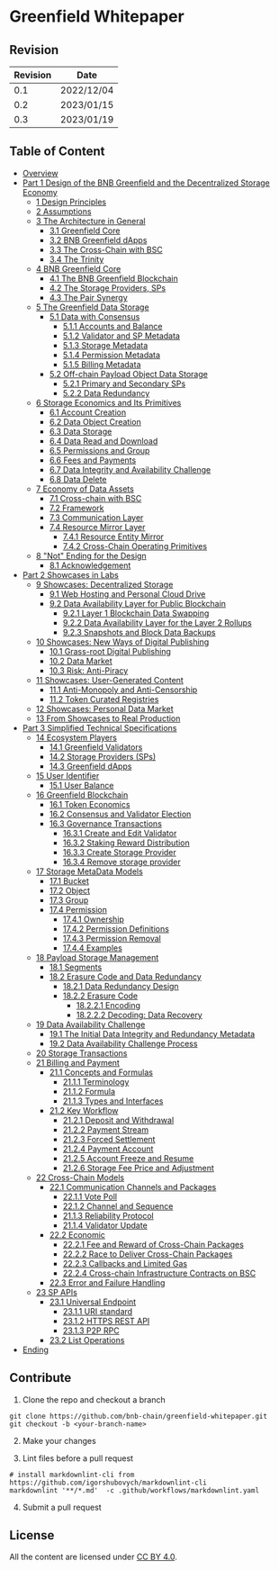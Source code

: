 # Greenfield Whitepaper

## Revision

| Revision | Date       |
|----------|------------|
| 0.1      | 2022/12/04 |
| 0.2      | 2023/01/15 |
| 0.3      | 2023/01/19 |

## Table of Content

- [Overview](./overview.md#overview)
- [Part 1 Design of the BNB Greenfield and the Decentralized Storage Economy](./part1/intro.md)
  - [1 Design Principles](./part1/ch1.md#1-design-principles)
  - [2 Assumptions](./part1/ch2.md#2-assumptions)
  - [3 The Architecture in General](./part1/ch3.md#3-the-architecture-in-general)
    - [3.1 Greenfield Core](./part1/ch3.md#31-greenfield-core)
    - [3.2 BNB Greenfield dApps](./part1/ch3.md#32-bnb-greenfield-dapps)
    - [3.3 The Cross-Chain with BSC](./part1/ch3.md#33-the-cross-chain-with-bsc)
    - [3.4 The Trinity](./part1/ch3.md#34-the-trinity)
  - [4 BNB Greenfield Core](./part1/ch4.md#4-bnb-greenfield-core)
    - [4.1 The BNB Greenfield Blockchain](./part1/ch4.md#41-the-bnb-greenfield-blockchain)
    - [4.2 The Storage Providers, SPs](./part1/ch4.md#42-the-storage-providers-sps)
    - [4.3 The Pair Synergy](./part1/ch4.md#43-the-pair-synergy)
  - [5 The Greenfield Data Storage](./part1/ch5.md#5-the-greenfield-data-storage)
    - [5.1 Data with Consensus](./part1/ch5.md#51-data-with-consensus)
      - [5.1.1 Accounts and Balance](./part1/ch5.md#511-accounts-and-balance)
      - [5.1.2 Validator and SP Metadata](./part1/ch5.md#512-validator-and-sp-metadata)
      - [5.1.3 Storage Metadata](./part1/ch5.md#513-storage-metadata)
      - [5.1.4 Permission Metadata](./part1/ch5.md#514-permission-metadata)
      - [5.1.5 Billing Metadata](./part1/ch5.md#515-billing-metadata)
    - [5.2 Off-chain Payload Object Data Storage](./part1/ch5.md#52-off-chain-payload-object-data-storage)
      - [5.2.1 Primary and Secondary SPs](./part1/ch5.md#521-primary-and-secondary-sps)
      - [5.2.2 Data Redundancy](./part1/ch5.md#522-data-redundancy)
  - [6 Storage Economics and Its Primitives](./part1/ch6.md#6-storage-economics-and-its-primitives)
    - [6.1 Account Creation](./part1/ch6.md#61-account-creation)
    - [6.2 Data Object Creation](./part1/ch6.md#62-data-object-creation)
    - [6.3 Data Storage](./part1/ch6.md#63-data-storage)
    - [6.4 Data Read and Download](./part1/ch6.md#64-data-read-and-download)
    - [6.5 Permissions and Group](./part1/ch6.md#65-permissions-and-group)
    - [6.6 Fees and Payments](./part1/ch6.md#66-fees-and-payments)
    - [6.7 Data Integrity and Availability Challenge](./part1/ch6.md#67-data-integrity-and-availability-challenge)
    - [6.8 Data Delete](./part1/ch6.md#68-data-delete)
  - [7 Economy of Data Assets](./part1/ch7.md#7-economy-of-data-assets)
    - [7.1 Cross-chain with BSC](./part1/ch7.md#71-cross-chain-with-bsc)
    - [7.2 Framework](./part1/ch7.md#72-framework)
    - [7.3 Communication Layer](./part1/ch7.md#73-communication-layer)
    - [7.4 Resource Mirror Layer](./part1/ch7.md#74-resource-mirror-layer)
      - [7.4.1 Resource Entity Mirror](./part1/ch7.md#741-resource-entity-mirror)
      - [7.4.2 Cross-Chain Operating Primitives](./part1/ch7.md#742-cross-chain-operating-primitives)
  - [8 "Not" Ending for the Design](./part1/ch8.md#8-not-ending-for-the-design)
    - [8.1 Acknowledgement](./part1/ch8.md#81-acknowledgement)
- [Part 2 Showcases in Labs](./part2/intro.md)
  - [9 Showcases: Decentralized Storage](./part2/ch9.md#9-showcases-decentralized-storage)
    - [9.1 Web Hosting and Personal Cloud Drive](./part2/ch9.md#91-web-hosting-and-personal-cloud-drive)
    - [9.2 Data Availability Layer for Public Blockchain](./part2/ch9.md#92-data-availability-layer-for-public-blockchain)
      - [9.2.1 Layer 1 Blockchain Data Swapping](./part2/ch9.md#921-layer-1-blockchain-data-swapping)
      - [9.2.2 Data Availability Layer for the Layer 2 Rollups](./part2/ch9.md#922-data-availability-layer-for-the-layer-2-rollups)
      - [9.2.3 Snapshots and Block Data Backups](./part2/ch9.md#923-snapshots-and-block-data-backups)
  - [10 Showcases: New Ways of Digital Publishing](./part2/ch10.md#10-showcases-new-ways-of-digital-publishing)
    - [10.1 Grass-root Digital Publishing](./part2/ch10.md#101-grass-root-digital-publishing)
    - [10.2 Data Market](./part2/ch10.md#102-data-market)
    - [10.3 Risk: Anti-Piracy](./part2/ch10.md#103-risk-anti-piracy)
  - [11 Showcases: User-Generated Content](./part2/ch11.md#11-showcases-user-generated-content)
    - [11.1 Anti-Monopoly and Anti-Censorship](./part2/ch11.md#111-anti-monopoly-and-anti-censorship)
    - [11.2 Token Curated Registries](./part2/ch11.md#112-token-curated-registries)
  - [12 Showcases: Personal Data Market](./part2/ch12.md#12-showcases-personal-data-market)
  - [13 From Showcases to Real Production](./part2/ch13.md#13-from-showcases-to-real-production)
- [Part 3 Simplified Technical Specifications](./part3/intro.md)
  - [14 Ecosystem Players](./part3/ch14.md#14-ecosystem-players)
    - [14.1 Greenfield Validators](./part3/ch14.md#141-greenfield-validators)
    - [14.2 Storage Providers (SPs)](./part3/ch14.md#142-storage-providers-sps)
    - [14.3 Greenfield dApps](./part3/ch14.md#143-greenfield-dapps)
  - [15 User Identifier](./part3/ch15.md#15-user-identifier)
    - [15.1 User Balance](./part3/ch15.md#151-user-balance)
  - [16 Greenfield Blockchain](./part3/ch16.md#16-greenfield-blockchain)
    - [16.1 Token Economics](./part3/ch16.md#161-token-economics)
    - [16.2 Consensus and Validator Election](./part3/ch16.md#162-consensus-and-validator-election)
    - [16.3 Governance Transactions](./part3/ch16.md#163-governance-transactions)
      - [16.3.1 Create and Edit Validator](./part3/ch16.md#1631-create-and-edit-validator)
      - [16.3.2 Staking Reward Distribution](./part3/ch16.md#1632-staking-reward-distributio-n)
      - [16.3.3 Create Storage Provider](./part3/ch16.md#1633-create-storage-provider)
      - [16.3.4 Remove storage provider](./part3/ch16.md#1634-remove-storage-provider)
  - [17 Storage MetaData Models](./part3/ch17.md#17-storage-metadata-models)
    - [17.1 Bucket](./part3/ch17.md#171-bucket)
    - [17.2 Object](./part3/ch17.md#172-object)
    - [17.3 Group](./part3/ch17.md#173-group)
    - [17.4 Permission](./part3/ch17.md#174-permission)
      - [17.4.1 Ownership](./part3/ch17.md#1741-ownership)
      - [17.4.2 Permission Definitions](./part3/ch17.md#1742-permission-definitions)
      - [17.4.3 Permission Removal](./part3/ch17.md#1743-permission-removal)
      - [17.4.4 Examples](./part3/ch17.md#1744-examples)
  - [18 Payload Storage Management](./part3/ch18.md#18-payload-storage-management)
    - [18.1 Segments](./part3/ch18.md#181-segments)
    - [18.2 Erasure Code and Data Redundancy](./part3/ch18.md#182-erasure-code-and-data-redundancy)
      - [18.2.1 Data Redundancy Design](./part3/ch18.md#1821-data-redundancy-design)
      - [18.2.2 Erasure Code](./part3/ch18.md#1822-erasure-code)
        - [18.2.2.1 Encoding](./part3/ch18.md#18221-encoding)
        - [18.2.2.2 Decoding: Data Recovery](./part3/ch18.md#18222-decoding-data-recovery)
  - [19 Data Availability Challenge](./part3/ch19.md#19-data-availability-challenge)
    - [19.1 The Initial Data Integrity and Redundancy Metadata](./part3/ch19.md#191-the-initial-data-integrity-and-redundancy-metadata)
    - [19.2 Data Availability Challenge Process](./part3/ch19.md#192-data-availability-challenge-process)
  - [20 Storage Transactions](./part3/ch20.md#20-storage-transactions)
  - [21 Billing and Payment](./part3/ch21.md#21-billing-and-payment)
    - [21.1 Concepts and Formulas](./part3/ch21.md#211-concepts-and-formulas)
      - [21.1.1 Terminology](./part3/ch21.md#2111-terminology)
      - [21.1.2 Formula](./part3/ch21.md#2112-formula)
      - [21.1.3 Types and Interfaces](./part3/ch21.md#2113-types-and-interfaces)
    - [21.2 Key Workflow](./part3/ch21.md#212-key-workflow)
      - [21.2.1 Deposit and Withdrawal](./part3/ch21.md#2121-deposit-and-withdrawal)
      - [21.2.2 Payment Stream](./part3/ch21.md#2122-payment-stream)
      - [21.2.3 Forced Settlement](./part3/ch21.md#2123-forced-settlement)
      - [21.2.4 Payment Account](./part3/ch21.md#2124-payment-account)
      - [21.2.5 Account Freeze and Resume](./part3/ch21.md#2125-account-freeze-and-resume)
      - [21.2.6 Storage Fee Price and Adjustment](./part3/ch21.md#2126-storage-fee-price-and-adjustment)
  - [22 Cross-Chain Models](./part3/ch22.md#22-cross-chain-models)
    - [22.1 Communication Channels and Packages](./part3/ch22.md#221-communication-channels-and-packages)
      - [22.1.1 Vote Poll](./part3/ch22.md#2211-vote-poll)
      - [22.1.2 Channel and Sequence](./part3/ch22.md#2212-channel-and-sequence)
      - [21.1.3 Reliability Protocol](./part3/ch22.md#2113-reliability-protocol)
      - [21.1.4 Validator Update](./part3/ch22.md#2114-validator-update)
    - [22.2 Economic](./part3/ch22.md#22-2-economic)
      - [22.2.1 Fee and Reward of Cross-Chain Packages](./part3/ch22.md#2221-fee-and-reward-of-cross-chain-packages)
      - [22.2.2 Race to Deliver Cross-Chain Packages](./part3/ch22.md#2222-race-to-deliver-cross-chain-packages)
      - [22.2.3 Callbacks and Limited Gas](./part3/ch22.md#2223-callbacks-and-limited-gas)
      - [22.2.4 Cross-chain Infrastructure Contracts on BSC](./part3/ch22.md#2224-cross-chain-infrastructure-contracts-on-bsc)
    - [22.3 Error and Failure Handling](./part3/ch22.md#223-error-and-failure-handling)
  - [23 SP APIs](./part3/ch23.md#23-sp-apis)
    - [23.1 Universal Endpoint](./part3/ch23.md#231-universal-endpoint)
      - [23.1.1 URI standard](./part3/ch23.md#2311-uri-standard)
      - [23.1.2 HTTPS REST API](./part3/ch23.md#2312-https-rest-api)
      - [23.1.3 P2P RPC](./part3/ch23.md#2313-p2p-rpc)
    - [23.2 List Operations](./part3/ch23.md#232-list-operations)
- [Ending](./ending.md#ending)

## Contribute

1. Clone the repo and checkout a branch

  ```shell
  git clone https://github.com/bnb-chain/greenfield-whitepaper.git
  git checkout -b <your-branch-name>
  ```

2. Make your changes

3. Lint files before a pull request

  ```shell
  # install markdownlint-cli from https://github.com/igorshubovych/markdownlint-cli
  markdownlint '**/*.md'  -c .github/workflows/markdownlint.yaml
  ```

4. Submit a pull request

## License

All the content are licensed under [CC BY 4.0](https://creativecommons.org/licenses/by/4.0/).
